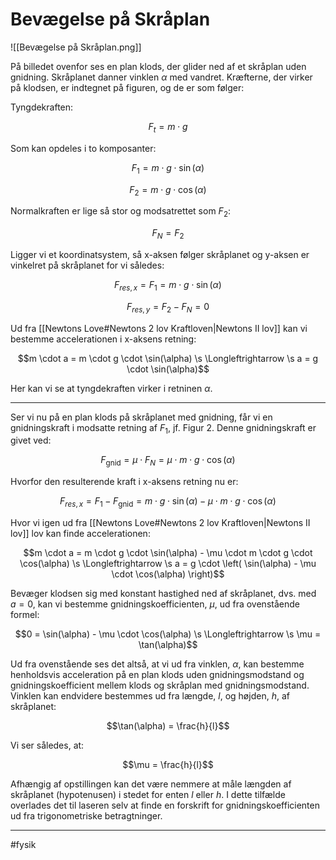 # Bevægelse på Skråplan
![[Bevægelse på Skråplan.png]]


På billedet ovenfor ses en plan klods, der glider ned af et skråplan uden
gnidning. Skråplanet danner vinklen $\alpha$ med vandret. Kræfterne, der
virker på klodsen, er indtegnet på figuren, og de er som følger:

Tyngdekraften:

$$F_{t} = m \cdot g$$

Som kan opdeles i to komposanter:

$$F_{1} = m \cdot g \cdot \sin{(\alpha)}$$

$$F_{2} = m \cdot g \cdot \cos{(\alpha)}$$

Normalkraften er lige så stor og modsatrettet som $F_{2}$:

$$F_{N} = F_{2}$$

Ligger vi et koordinatsystem, så x-aksen følger skråplanet og y-aksen er
vinkelret på skråplanet for vi således:

$$F_{res,x} = F_{1} = m \cdot g \cdot \sin(\alpha)$$

$$F_{res,y} = F_{2} - F_{N} = 0$$

Ud fra [[Newtons Love#Newtons 2 lov Kraftloven|Newtons II lov]] kan vi bestemme accelerationen i x-aksens retning:

$$m \cdot a = m \cdot g \cdot \sin(\alpha) \s \Longleftrightarrow \s a = g \cdot \sin(\alpha)$$

Her kan vi se at tyngdekraften virker i retninen $\alpha$. 

---

Ser vi nu på en plan klods på skråplanet med gnidning, får vi en
gnidningskraft i modsatte retning af $F_{1}$, jf. Figur 2. Denne
gnidningskraft er givet ved:

$$F_{\text{gnid}} = \mu \cdot F_{N} = \mu \cdot m \cdot g \cdot \cos{(\alpha)}$$

Hvorfor den resulterende kraft i x-aksens retning nu er:

$$F_{res,x} = F_{1} - F_{\text{gnid}} = m \cdot g \cdot \sin(\alpha) - \mu \cdot m \cdot g \cdot \cos{(\alpha)}$$

Hvor vi igen ud fra [[Newtons Love#Newtons 2 lov Kraftloven|Newtons II lov]] lov kan finde accelerationen:

$$m \cdot a = m \cdot g \cdot \sin(\alpha) - \mu \cdot m \cdot g \cdot \cos(\alpha) \s \Longleftrightarrow \s a = g \cdot \left( \sin(\alpha) - \mu \cdot \cos(\alpha) \right)$$

Bevæger klodsen sig med konstant hastighed ned af skråplanet, dvs. med
$a = 0$, kan vi bestemme gnidningskoefficienten, $\mu$, ud fra
ovenstående formel:

$$0 = \sin(\alpha) - \mu \cdot \cos(\alpha) \s \Longleftrightarrow \s \mu = \tan(\alpha)$$

Ud fra ovenstående ses det altså, at vi ud fra vinklen, $\alpha$, kan
bestemme henholdsvis acceleration på en plan klods uden
gnidningsmodstand og gnidningskoefficient mellem klods og skråplan med
gnidningsmodstand. Vinklen kan endvidere bestemmes ud fra længde, *l*,
og højden, *h*, af skråplanet:

$$\tan(\alpha) = \frac{h}{l}$$

Vi ser således, at:

$$\mu = \frac{h}{l}$$

Afhængig af opstillingen kan det være nemmere at måle længden af
skråplanet (hypotenusen) i stedet for enten *l* eller *h*. I dette
tilfælde overlades det til laseren selv at finde en forskrift for
gnidningskoefficienten ud fra trigonometriske betragtninger.

---
#fysik 